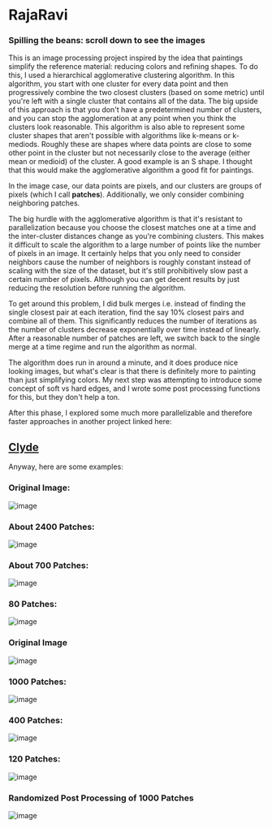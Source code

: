 # RajaRavi

### Spilling the beans: scroll down to see the images

This is an image processing project inspired by the idea that paintings simplify the reference material: reducing colors and refining shapes. To do this, I used a hierarchical agglomerative clustering algorithm. In this algorithm, you start with one cluster for every data point and then progressively combine the two closest clusters (based on some metric) until you're left with a single cluster that contains all of the data. The big upside of this approach is that you don't have a predetermined number of clusters, and you can stop the agglomeration at any point when you think the clusters look reasonable. This algorithm is also able to represent some cluster shapes that aren't possible with algorithms like k-means or k-mediods. Roughly these are shapes where data points are close to some other point in the cluster but not necessarily close to the average (either mean or medioid) of the cluster. A good example is an S shape. I thought that this would make the agglomerative algorithm a good fit for paintings.

In the image case, our data points are pixels, and our clusters are groups of pixels (which I call **patches**). Additionally, we only consider combining neighboring patches.

The big hurdle with the agglomerative algorithm is that it's resistant to parallelization because you choose the closest matches one at a time and the inter-cluster distances change as you're combining clusters. This makes it difficult to scale the algorithm to a large number of points like the number of pixels in an image. It certainly helps that you only need to consider neighbors cause the number of neighbors is roughly constant instead of scaling with the size of the dataset, but it's still prohibitively slow past a certain number of pixels. Although you can get decent results by just reducing the resolution before running the algorithm.

To get around this problem, I did bulk merges i.e. instead of finding the single closest pair at each iteration, find the say 10% closest pairs and combine all of them. This significantly reduces the number of iterations as the number of clusters decrease exponentially over time instead of linearly. After a reasonable number of patches are left, we switch back to the single merge at a time regime and run the algorithm as normal.

The algorithm does run in around a minute, and it does produce nice looking images, but what's clear is that there is definitely more to painting than just simplifying colors. My next step was attempting to introduce some concept of soft vs hard edges, and I wrote some post processing functions for this, but they don't help a ton.

After this phase, I explored some much more parallelizable and therefore faster approaches in another project linked here: 
## [Clyde](https://github.com/christyjestin/clyde/tree/main)


Anyway, here are some examples:
### Original Image:
![image](https://github.com/user-attachments/assets/9d84b37e-fc82-492e-9e17-a6b4ceaa9eca)
### About 2400 Patches:
![image](https://github.com/user-attachments/assets/5935b256-9f99-4d77-98c0-c8ac78045040)
### About 700 Patches:
![image](https://github.com/user-attachments/assets/cc97a137-8fba-4051-9c5d-a89ecfb6de69)
### 80 Patches:
![image](https://github.com/user-attachments/assets/a2becaae-3922-4c76-8ad6-698ff7b18dc3)

### Original Image
![image](https://github.com/user-attachments/assets/23fc8041-30e9-4771-9982-8921e06efe3c)
### 1000 Patches:
![image](https://github.com/user-attachments/assets/aafb3c42-a231-4ca3-8249-23d4cdeb9e76)
### 400 Patches:
![image](https://github.com/user-attachments/assets/ab5576e9-5034-403e-8481-291a2f5a1e9a)
### 120 Patches:
![image](https://github.com/user-attachments/assets/8cb12964-539e-4e8a-a6dd-798beba762df)


### Randomized Post Processing of 1000 Patches
![image](https://github.com/user-attachments/assets/80b717c7-3337-46ec-9817-b406867201ed)
